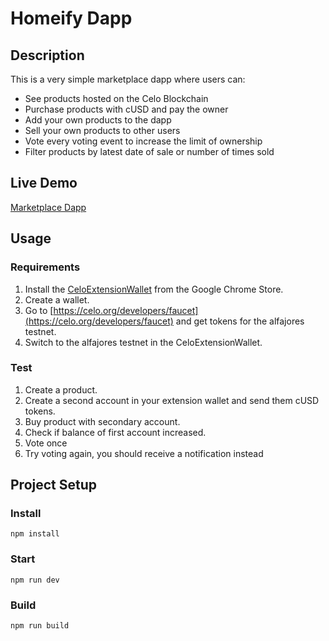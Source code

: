 # Homeify Dapp


## Description
This is a very simple marketplace dapp where users can:
* See products hosted on the Celo Blockchain
* Purchase products with cUSD and pay the owner
* Add your own products to the dapp
* Sell your own products to other users
* Vote every voting event to increase the limit of ownership
* Filter products by latest date of sale or number of times sold

## Live Demo
[Marketplace Dapp](https://darkmoonlit.github.io/Homeify-Dapp/)

## Usage

### Requirements
1. Install the [CeloExtensionWallet](https://chrome.google.com/webstore/detail/celoextensionwallet/kkilomkmpmkbdnfelcpgckmpcaemjcdh?hl=en) from the Google Chrome Store.
2. Create a wallet.
3. Go to [https://celo.org/developers/faucet](https://celo.org/developers/faucet) and get tokens for the alfajores testnet.
4. Switch to the alfajores testnet in the CeloExtensionWallet.

### Test
1. Create a product.
2. Create a second account in your extension wallet and send them cUSD tokens.
3. Buy product with secondary account.
4. Check if balance of first account increased.
5. Vote once
6. Try voting again, you should receive a notification instead


## Project Setup

### Install
```
npm install
```

### Start
```
npm run dev
```

### Build
```
npm run build
